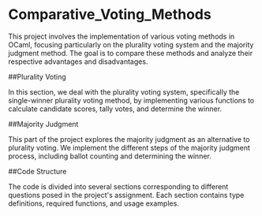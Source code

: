 # Comparative_Voting_Methods

This project involves the implementation of various voting methods in OCaml, focusing particularly on the plurality voting system and the majority judgment method. 
The goal is to compare these methods and analyze their respective advantages and disadvantages.

##Plurality Voting

In this section, we deal with the plurality voting system, specifically the single-winner plurality voting method, by implementing various functions to calculate candidate scores, tally votes, and determine the winner.

##Majority Judgment

This part of the project explores the majority judgment as an alternative to plurality voting. We implement the different steps of the majority judgment process, including ballot counting and determining the winner.

##Code Structure

The code is divided into several sections corresponding to different questions posed in the project's assignment. Each section contains type definitions, required functions, and usage examples.
